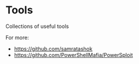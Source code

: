 # Tools

Collections of useful tools  

For more:  

- <https://github.com/samratashok>
- <https://github.com/PowerShellMafia/PowerSploit>
